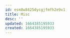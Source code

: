 ```yaml
---
id: esm8w8425dycgjfmfh2e9x1
title: Misc
desc: ''
updated: 1664385195933
created: 1664385195933
---
```


